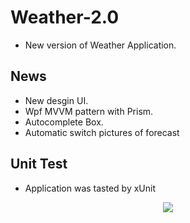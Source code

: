 # Weather-2.0
- New version of Weather Application.
## News
- New desgin UI.
- Wpf MVVM pattern with Prism.
- Autocomplete Box.
- Automatic switch pictures of forecast

## Unit Test
- Application was tasted by xUnit

<p align="center">
<img src=http://preview.ibb.co/eeZ8cn/weather.png /imag>
</p>
